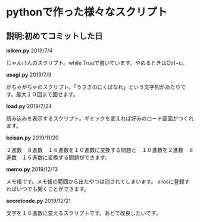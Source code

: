 # pythonで作った様々なスクリプト

## 説明:初めてコミットした日

**isiken.py** 2019/7/4

じゃんけんのスクリプト。while Trueで書いています、やめるときはCtrl+c。

**usagi.py** 2019/7/9

がちゃがちゃのスクリプト。「うさぎのにくばなれ」という文字列があたりです。最大１０回まで回せます。

**load.py** 2019/7/24

読み込みを表示するスクリプト。ギミックを変えれば好みのロード画面がつくれます。

**keisan.py** 2019/11/20

２進数　８進数　１６進数を１０進数に変換する問題と　１０進数を２進数　８進数　１６進数に変換する問題ができます。

**memo.py** 2019/12/13

メモ帳です。メモ帳の範囲から出たやつは消されてしまいます。
aliasに登録すればいつでも開くことができます。

**secretcode.py** 2019/12/21

文字を１６進数に変えるスクリプトです。あとで改良したいです。
